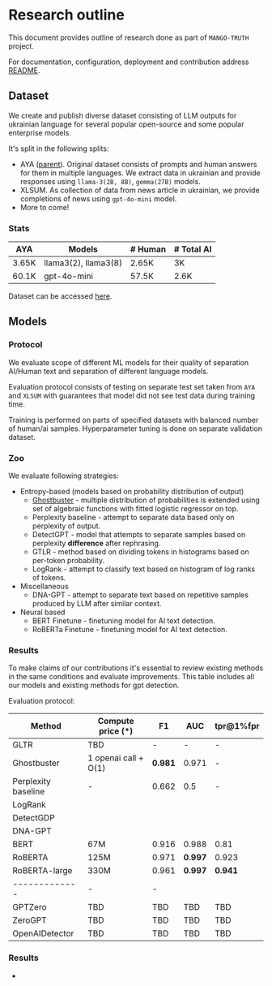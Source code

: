 # Research outline

This document provides outline of research done as part of `MANGO-TRUTH` project.

For documentation, configuration, deployment and contribution address [README](README.md).

## Dataset

We create and publish diverse dataset consisting of LLM outputs for ukrainian language for several popular open-source
and some popular enterprise models.

It's split in the following splits:

- AYA ([parent](https://huggingface.co/datasets/CohereForAI/aya_dataset)). Original dataset consists of prompts and
  human answers for them in multiple languages. We extract data in ukrainian and provide responses
  using `llama-3(2B, 8B)`,  `gemma(27B)` models.
- XLSUM. As collection of data from news article in ukrainian, we provide completions of news using `gpt-4o-mini` model.
- More to come!

### Stats

| AYA   | Models               | # Human | # Total AI |
|-------|----------------------|---------|------------|
| 3.65K | llama3(2), llama3(8) | 2.65K   | 3K         |
| 60.1K | gpt-4o-mini          | 57.5K   | 2.6K       |

Dataset can be accessed [here](https://huggingface.co/datasets/anakib1/mango-truth).

## Models

### Protocol

We evaluate scope of different ML models for their quality of separation AI/Human text and separation of different
language models.

Evaluation protocol consists of testing on separate test set taken from `AYA` and `XLSUM` with guarantees that model did
not
see test data during training time.

Training is performed on parts of specified datasets with balanced number of human/ai samples. Hyperparameter tuning is
done on separate validation dataset.

### Zoo

We evaluate following strategies:

- Entropy-based (models based on probability distribution of output)
    - [Ghostbuster](https://arxiv.org/pdf/2305.15047) - multiple distribution of probabilities is extended using set of
      algebraic functions with fitted logistic regressor on top.
    - Perplexity baseline - attempt to separate data based only on perplexity of output.
    - DetectGPT - model that attempts to separate samples based on perplexity **difference** after rephrasing.
    - GTLR - method based on dividing tokens in histograms based on per-token probability.
    - LogRank - attempt to classify text based on histogram of log ranks of tokens.
- Miscellaneous
    - DNA-GPT - attempt to separate text based on repetitive samples produced by LLM after similar context.
- Neural based
    - BERT Finetune - finetuning model for AI text detection.
    - RoBERTa Finetune - finetuning model for AI text detection.

### Results

To make claims of our contributions it's essential to review existing methods in the same conditions and evaluate
improvements. This table includes all our models and existing methods for gpt detection.

Evaluation protocol:

| Method              | Compute price (*)    | F1        | AUC       | tpr@1%fpr |
|---------------------|----------------------|-----------|-----------|-----------|
| GLTR                | TBD                  | -         | -         | -         |
| Ghostbuster         | 1 openai call + O(1) | **0.981** | 0.971     | -         |
| Perplexity baseline | -                    | 0.662     | 0.5       | -         |
| LogRank             |
| DetectGDP           |
| DNA-GPT             |
| BERT                | 67M                  | 0.916     | 0.988     | 0.81      |
| RoBERTA             | 125M                 | 0.971     | **0.997** | 0.923     |
| RoBERTA-large       | 330M                 | 0.961     | **0.997** | **0.941** |
| -------------       | -                    | -         |           |           |
| GPTZero             | TBD                  | TBD       | TBD       | TBD       |
| ZeroGPT             | TBD                  | TBD       | TBD       | TBD       |
| OpenAIDetector      | TBD                  | TBD       | TBD       | TBD       |

### Results
- 
